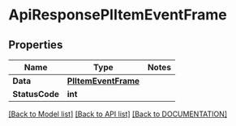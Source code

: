 # ApiResponsePIItemEventFrame

## Properties
Name | Type | Notes
------------ | ------------- | -------------
**Data** | **[**PIItemEventFrame**](../Model/PIItemEventFrame.md)**
**StatusCode** | **int**

[[Back to Model list]](../../DOCUMENTATION.md#documentation-for-models) [[Back to API list]](../../DOCUMENTATION.md#documentation-for-api-endpoints) [[Back to DOCUMENTATION]](../../DOCUMENTATION.md)
